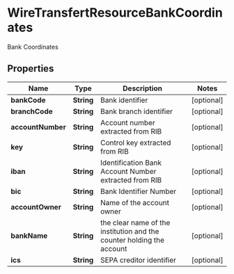 

# WireTransfertResourceBankCoordinates

Bank Coordinates

## Properties

| Name | Type | Description | Notes |
|------------ | ------------- | ------------- | -------------|
|**bankCode** | **String** | Bank identifier |  [optional] |
|**branchCode** | **String** | Bank branch identifier |  [optional] |
|**accountNumber** | **String** | Account number extracted from RIB |  [optional] |
|**key** | **String** | Control key extracted from RIB |  [optional] |
|**iban** | **String** | Identification Bank Account Number extracted from RIB |  [optional] |
|**bic** | **String** | Bank Identifier Number |  [optional] |
|**accountOwner** | **String** | Name of the account owner |  [optional] |
|**bankName** | **String** | the clear name of the institution and the counter holding the account |  [optional] |
|**ics** | **String** | SEPA creditor identifier |  [optional] |



